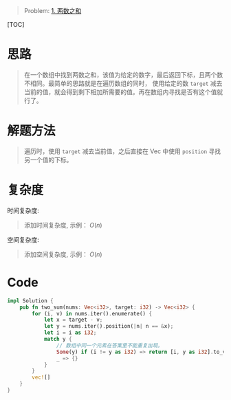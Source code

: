 > Problem: [1. 两数之和](https://leetcode.cn/problems/two-sum/description/)

[TOC]

# 思路

> 在一个数组中找到两数之和，该值为给定的数字，最后返回下标，且两个数不相同。最简单的思路就是在遍历数组的同时，
> 使用给定的数 `target` 减去当前的值，就会得到剩下相加所需要的值。再在数组内寻找是否有这个值就行了。

# 解题方法

> 遍历时，使用 `target` 减去当前值，之后直接在 Vec 中使用 `position` 寻找另一个值的下标。

# 复杂度

时间复杂度:

> 添加时间复杂度, 示例： $O(n)$

空间复杂度:

> 添加空间复杂度, 示例： $O(n)$

# Code

```Rust []
impl Solution {
    pub fn two_sum(nums: Vec<i32>, target: i32) -> Vec<i32> {
        for (i, v) in nums.iter().enumerate() {
            let x = target - v;
            let y = nums.iter().position(|n| n == &x);
            let i = i as i32;
            match y {
                // 数组中同一个元素在答案里不能重复出现。
                Some(y) if (i != y as i32) => return [i, y as i32].to_vec(),
                _ => {}
            }
        }
        vec![]
    }
}
```
